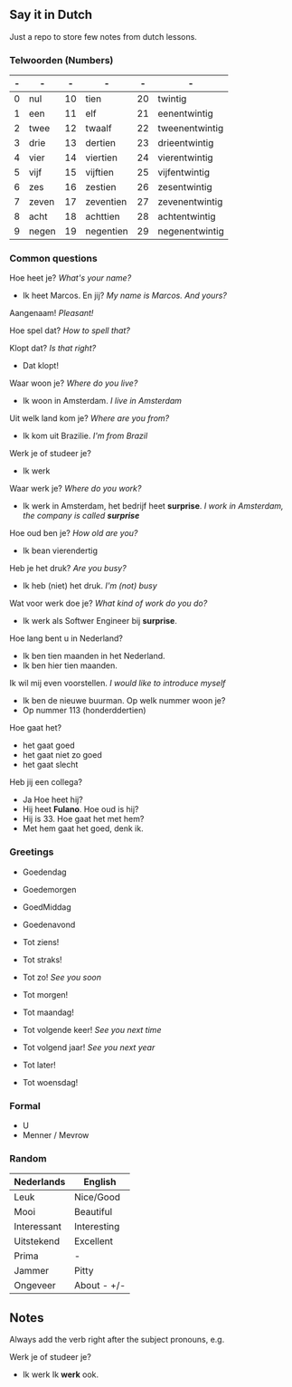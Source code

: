 Say it in Dutch
---
Just a repo to store few notes from dutch lessons.

### Telwoorden (Numbers)
| - | - | - | - | - | - |
|---|---|---|---|---|---|
| 0 |nul  | 10 |tien     | 20 |twintig       |
| 1 |een  | 11 |elf      | 21 |eenentwintig  |
| 2 |twee | 12 |twaalf   | 22 |tweenentwintig|
| 3 |drie | 13 |dertien  | 23 |drieentwintig |
| 4 |vier | 14 |viertien | 24 |vierentwintig |
| 5 |vijf | 15 |vijftien | 25 |vijfentwintig |
| 6 |zes  | 16 |zestien  | 26 |zesentwintig  |
| 7 |zeven| 17 |zeventien| 27 |zevenentwintig|
| 8 |acht | 18 |achttien | 28 |achtentwintig |
| 9 |negen| 19 |negentien| 29 |negenentwintig|

### Common questions

Hoe heet je? _What's your name?_
- Ik heet Marcos. En jij? _My name is Marcos. And yours?_

Aangenaam! _Pleasant!_

Hoe spel dat? _How to spell that?_

Klopt dat? _Is that right?_
- Dat klopt!

Waar woon je? _Where do you live?_
- Ik woon in Amsterdam. _I live in Amsterdam_

Uit welk land kom je? _Where are you from?_
- Ik kom uit Brazilie. _I'm from Brazil_

Werk je of studeer je?
- Ik werk

Waar werk je? _Where do you work?_
- Ik werk in Amsterdam, het bedrijf heet **surprise**. _I work in Amsterdam, the company is called **surprise**_

Hoe oud ben je? _How old are you?_
- Ik bean vierendertig

Heb je het druk? _Are you busy?_
- Ik heb (niet) het druk. _I'm (not) busy_

Wat voor werk doe je? _What kind of work do you do?_
- Ik werk als Softwer Engineer bij **surprise**.

Hoe lang bent u in Nederland?
- Ik ben tien maanden in het Nederland.
- Ik ben hier tien maanden.

Ik wil mij even voorstellen. _I would like to introduce myself_
- Ik ben de nieuwe buurman.
Op welk nummer woon je?
- Op nummer 113 (honderddertien)

Hoe gaat het?
- het gaat goed
- het gaat niet zo goed
- het gaat slecht

Heb jij een collega?
- Ja
Hoe heet hij?
- Hij heet **Fulano**.
Hoe oud is hij?
- Hij is 33.
Hoe gaat het met hem?
- Met hem gaat het goed, denk ik.


### Greetings

 - Goedendag
 - Goedemorgen
 - GoedMiddag
 - Goedenavond
 
 - Tot ziens!
 - Tot straks!
 - Tot zo! _See you soon_
 - Tot morgen!
 - Tot maandag!
 - Tot volgende keer! _See you next time_
 - Tot volgend jaar! _See you next year_
 - Tot later!
 - Tot woensdag!
 
 ### Formal
 
  - U
  - Menner / Mevrow
  
### Random  

|Nederlands |English    |
|-----------|-----------|
|Leuk       |Nice/Good  |
|Mooi       |Beautiful  |
|Interessant|Interesting|
|Uitstekend |Excellent  |
|Prima      |     -     |
|Jammer     |Pitty      |
|Ongeveer   |About - +/-|

Notes
---
Always add the verb right after the subject pronouns, e.g.

Werk je of studeer je?
- Ik werk
Ik **werk** ook.
